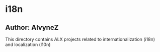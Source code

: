 # i18n
## Author: AlvyneZ
This directory contains ALX projects related to internationalization (i18n) and localization (l10n)
